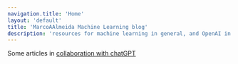 ```yaml
---
navigation.title: 'Home'
layout: 'default'
title: 'MarcoAAlmeida Machine Learning blog'
description: 'resources for machine learning in general, and OpenAI in particular'
---
```


Some articles in [collaboration with chatGPT](/collab)

